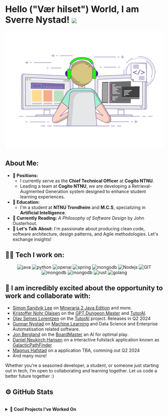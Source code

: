 <h1> Hello ("Vær hilset") World, I am Sverre Nystad! <img src="https://github.com/TheDudeThatCode/TheDudeThatCode/blob/master/Assets/Hi.gif" width="45" align="center"/> </h1> 
<div align="center">
<img src="programmerProggingDarkMode.gif">
</div>

## About Me:

- **🚀 Positions:**
    - I currently serve as the **Chief Technical Officer** at **Cogito NTNU**.
    - Leading a team at **Cogito NTNU**, we are developing a Retrieval-Augmented Generation system designed to enhance student learning experiences.
- **🏦 Education:**
    - I'm a student at **NTNU Trondheim** and **M.C.S**, specializing in **Artificial Intelligence**.
- **📖 Currently Reading:** *A Philosophy of Software Design* by John Ousterhout.
- **💬 Let's Talk About:** I'm passionate about producing clean code, software architecture, design patterns, and Agile methodologies. Let's exchange insights!

<h2> 🧑‍💻 Tech I work on: </h2>

<div align="center">
      <img src="https://www.vectorlogo.zone/logos/java/java-icon.svg" alt="java"           width="75" height="75"/> 
      <img src="https://www.vectorlogo.zone/logos/python/python-icon.svg" alt="python"     width="65 height="65"/>
      <img src="https://github.com/SverreNystad/SverreNystad/assets/89105607/5dcbef68-921d-4897-a5cd-67c3ce2f171b" alt="openai" width="75" height="65"/>
      <img src="https://www.vectorlogo.zone/logos/springio/springio-icon.svg" alt="spring" width="65" height="65"/>
      <img src="https://www.vectorlogo.zone/logos/reactjs/reactjs-icon.svg" alt="mongodb"  width="55" height="65"/>
      <img src="https://www.vectorlogo.zone/logos/nodejs/nodejs-icon.svg" alt="Nodejs"     width="65" height="65"/>
      <img src="https://www.vectorlogo.zone/logos/git-scm/git-scm-icon.svg" alt="GIT"      width="65" height="65"/> 
      <img src="https://www.vectorlogo.zone/logos/mongodb/mongodb-icon.svg" alt="mongodb"  width="55" height="65"/>
      <img src="https://www.vectorlogo.zone/logos/gradle/gradle-icon.svg" alt="mongodb"    width="55" height="65"/>
      <img src="https://www.vectorlogo.zone/logos/rust-lang/rust-lang-icon.svg" alt="rust" width="55" height="65"/>
      <img src="https://www.vectorlogo.zone/logos/golang/golang-official.svg" alt="golang" width="75" height="65"/>
</div>

<h2> 🤝 I am incredibly excited about the opportunity to work and collaborate with: </h3>

- [Simon Sandvik Lee](https://github.com/sandviklee) on [Mineraria 2 Java Edition](https://github.com/sandviklee/MinerariaV2) and more.
- [Kristoffer Nohr Olaisen](https://github.com/Knolaisen) on the [GPT Dungeon Master](https://github.com/SverreNystad/gpt-dungeon-master) and [TutorAI](https://github.com/SverreNystad/TutorAI).
- [Olav Selnes Lorentzen](https://github.com/olavsl) on the [TutorAI](https://github.com/SverreNystad/TutorAI) project. Releases in Q2 2024
- [Gunnar Nystad](https://github.com/Gunnar2908) on [Machine Learning](https://github.com/SverreNystad/power-predictor) and Data Science and Enterprise Automatisation related software.
- [Jon Bergland](https://github.com/JonBergland) on the [BoardMaster](https://github.com/SverreNystad/board-master) an AI for optimal play.
- [Daniel Neukirch Hansen](https://github.com/Spiderpig02) on a interactive fullstack application known as [GalacticPathFinder](https://github.com/Spiderpig02/GalacticPathFinder) 
- [Magnus Hafstad](https://github.com/MagnusHafstad) on a application TBA, comming out Q2 2024
- And many more!

Whether you're a seasoned developer, a student, or someone just starting out in tech, I'm open to collaborating and learning together. Let us code a better future together :)

<h2>⚙️ GitHub Stats</h2>
<div align="center">
  <picture>
    <source media="(prefers-color-scheme: dark)" srcset="https://github-readme-stats-nine-bay-97.vercel.app/api?username=SverreNystad&show_icons=true&border_color=414868&theme=tokyonight"/>
    <source media="(prefers-color-scheme: light)" srcset="https://github-readme-stats-nine-bay-97.vercel.app/api?username=SverreNystad&show_icons=true"/>
    <img height="190em">
  </picture>
  <picture>
    <source media="(prefers-color-scheme: dark)" srcset="https://github-readme-stats-nine-bay-97.vercel.app/api/top-langs/?username=SverreNystad&layout=compact&border_color=414868&theme=tokyonight"/>
    <source media="(prefers-color-scheme: light)" srcset="https://github-readme-stats-nine-bay-97.vercel.app/api/top-langs/?username=SverreNystad&layout=compact">
    <img height="190em">
  </picture>
</div>

<details>
  <summary><strong>🚀 Cool Projects I've Worked On</strong></summary>
  <br>
  
  <div align="center">

  <!-- Project 1: Constraint satisfaction problem -->
  <h3><a href="https://github.com/SverreNystad/constraint-satisfaction-problem">Constraint Satisfaction Problem: Sudoku Solver</a></h3>
  <p>
    This application uses CSP to solve Sudoku puzzles. The creators of this application have both never solved a Sudoku, but with the power of CSP, we can solve any Sudoku. Enjoy the application and have fun solving Sudokus.
    <br><img src="https://github.com/SverreNystad/constraint-satisfaction-problem/blob/main/docs/images/application.png" width="200">
  </p>
  
  <hr>
  
  <!-- Project 2: NTNU FIGHTERZ -->
  <h3><a href="https://github.com/sandviklee/NTNU-FIGHTERZ">NTNU FIGHTERZ</a></h3>
  <p>
    A scaling fighting game similar to Super Smash Bros, developed in Java with Maven.
    <br><img src="https://media.discordapp.net/attachments/353907776633700363/1066753378958442506/6ae495074a7c35656342107b2aa2c2af.gif?width=837&height=454" width="200">
  </p>
  
  <hr>
  
  <!-- Project 3: Alpha-Zero-Chess -->
  <h3><a href="https://github.com/Knolaisen/alpha-zero-prosjekt">Alpha-Zero-Chess</a></h3>
  <p>
    Developed an AI based on the Alpha Zero algorithm to play chess.
    <br><img src="https://camo.githubusercontent.com/35ee5994888696124fd59f2d2de47b3050939b0bc91a8882f1231baba18d84b5/68747470733a2f2f6e61626c612e6e6f2f6d656469612f7468756d626e61696c732f75706c6f6164732f6e6577735f70696374757265732f636f676e69652e706e672e373730783330305f7139355f626f782d302532433433253243313432322532433539355f64657461696c5f75707363616c652e6a7067" width="200">
  </p>

  <hr>

  <!-- Project 4: Marketing-AI -->
  <h3><a href="https://github.com/CogitoNTNU/MarketingAI">MarketingAI</a></h3>
  <p>
    A software that autonomously generates relevant imagery and accompanying text for a meme or propaganda poster based on user input. To try it out visit us at https://www.cogito-ntnu.no/projects/marketingai
    <br><img src="https://camo.githubusercontent.com/e665074212182242d970ec921ddb92386e248e22c0d650d5d79beee752d93fd0/68747470733a2f2f61746c6173696d6167657367616c6c6572792e626c6f622e636f72652e77696e646f77732e6e65742f696d616765732f4d61726b6574696e6741494c6f676f2e706e67" width="200"> 
  </p>

  <hr>

  <!-- Project 5: boids-the-game -->
  <h3><a href="https://github.com/SverreNystad/boids-the-game">Boids the Game</a></h3>
  <p>
    A simulation-based game inspired by Craig Reynolds' Boids algorithm, modeling the flocking behavior of birds or fish.
    <br><img src="https://i.gyazo.com/0dc7b698c4eb431d19be66c0b852ff02.gif" width="200">
  </p>

  <hr>

  <!-- Project 6: gpt-dungeon-master -->
  <h3><a href="https://github.com/SverreNystad/gpt-dungeon-master">GPT Dungeon Master</a></h3>
  <p>
    This project harnesses the power of GPT models to create a dynamic and responsive Dungeon Master (DM) for tabletop RPGs.
  </p>
    <br><img src="https://github.com/SverreNystad/gpt-dungeon-master/blob/main/docs/images/gpt-dungeon-master-logo.png" width="200">
  <hr>
  <!-- Project 7: Ragequit -->
  <h3><a href="https://github.com/SverreNystad/GMTK-game-jam">Ragequit</a></h3>
<p>
    This was our contribution to the 2023 GMTK Game jam. This is a video game made in 49 hours in unity.
  </p>
<br><img src="https://user-images.githubusercontent.com/89105607/252468141-b5e734c5-13f4-45f3-860f-87804f83d941.png" width="200">
<hr>
<!-- Project 8: power predictor -->
  <h3><a href="https://github.com/SverreNystad/power-predictor">ML power predictor</a></h3>
  <p>
    Using Machine Learning for time series forecasting of photovoltaic measurement for solar systems based on weather features
  </p>
  <br><img src="https://github.com/SverreNystad/SverreNystad/assets/89105607/8c19863d-b1f9-4142-9357-150951ccc35f" width="200">
<hr>
<!-- Project 9: Conway's game of life -->
  <h3><a href="https://github.com/SverreNystad/game-of-Life">Conway's game of life</a></h3>
  <p>
    An implementation of Conway's game of life made with the MVC architecture pattern and Java Swing
  </p>
  <br><img src="https://i.gyazo.com/675756a7a693da8d650afe52b305a5e1.gif" width="200">

<hr>
<!-- Project 9: minesweeper -->
  <h3><a href="https://github.com/SverreNystad/minesweeper">Minesweeper</a></h3>
  <p>
    A CLI version of Minesweeper. This was a project was in 2 hours in Java with Gradle
  </p>

<hr>
<!-- Project 10: a-star-pathfinding -->
  <h3><a href="https://github.com/SverreNystad/a-star-pathfinding">A* pathfinding</a></h3>
  <p>
    Implantation of the A* pathfinding algorithm to find the shortest path between two points and it has visualizations to show the algorithm in action.
  </p>
<br><img src="https://github.com/SverreNystad/a-star-pathfinding/blob/main/docs/exploration_of_task_2.gif" width="200">

<hr>
<!-- Project 11: TTSMS SQL-->
  <h3><a href="https://github.com/SverreNystad/TDT4145-train-system">Train, ticket, station management system</a></h3>
  <p> Train, ticket, station management system is a command line-based application that allows users to interact with a train ticketing system. Users can check train routes, trips, and available tickets, as well as register, log in, and buy tickets if they are a customer. This application uses a local SQLite database to store data.
  </p>

```
  _______     _______     _______     _______     ___       
 /       \   /       \   /       \   /       \   /  |\_     
|   NORD  | |  LANDS  | |  BANEN  | |   S J   | |   |____\_ 
|_________|_|_________|_|_________|_|_________|_|_  |______|
  O     O     O     O     O     O     O     O    O\/_|      
```   

And many more, most of the rest are private under NDA or not yet released.

</div>
</details>
